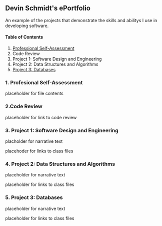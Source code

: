 ## Devin Schmidt's ePortfolio

An example of the projects that demonstrate the skills and abilitys I use in developing software.

#### Table of Contents
1.	[Professional Self-Assessment](https://github.com/DevS71/DevS71.github.io/index.md#-1-Professional-Self-Assessment)
2.	Code Review
3.	Project 1: Software Design and Engineering
4.	Project 2: Data Structures and Algorithms
5.	[Project 3: Databases](https://github.com/DevS71/DevS71.github.io#5-project-3-databases)

### 1. Profesional Self-Assessment
placeholder for file contents


### 2.Code Review
placeholder for link to code review

### 3. Project 1: Software Design and Engineering
placholder for narrative text

placehoder for links to class files

### 4. Project 2: Data Structures and Algorithms
placeholder for narrative text

placeholder for links to class files

### 5. Project 3: Databases
placeholder for narrative text

placeholder for links to class files

